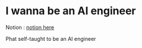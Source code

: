 # I wanna be an AI engineer

Notion : [notion here](https://curse-dryer-7d4.notion.site/I-wanna-be-an-AI-engineer-02043b9c366640dc81171155fc847fa6)

Phat self-taught to be an AI engineer
